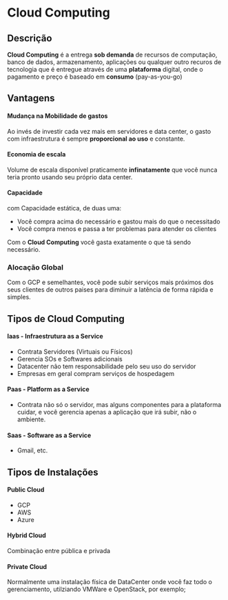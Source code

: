 # Cloud Computing

## Descrição

**Cloud Computing** é a entrega **sob demanda** de recursos de computação, banco de dados, armazenamento, aplicações ou qualquer outro recuros de tecnologia que é entregue através de uma **plataforma** digital, onde o pagamento e preço é baseado em **consumo** (pay-as-you-go)

## Vantagens

#### Mudança na Mobilidade de gastos

Ao invés de investir cada vez mais em servidores e data center, o gasto com infraestrutura é sempre **proporcional ao uso** e constante.

#### Economia de escala

Volume de escala disponível praticamente **infinatamente** que você nunca teria pronto usando seu próprio data center.

#### Capacidade

com Capacidade estática, de duas uma:

- Você compra acima do necessário e gastou mais do que o necessitado
- Você compra menos e passa a ter problemas para atender os clientes

Com o **Cloud Computing** você gasta exatamente o que tá sendo necessário.

### Alocação Global

Com o GCP e semelhantes, você pode subir serviços mais próximos dos seus clientes de outros paises para diminuir a latência de forma rápida e simples.

## Tipos de Cloud Computing

#### Iaas - Infraestrutura as a Service

- Contrata Servidores (Virtuais ou Físicos)
- Gerencia SOs e Softwares adicionais
- Datacenter não tem responsabilidade pelo seu uso do servidor
- Empresas em geral compram serviços de hospedagem

#### Paas - Platform as a Service

- Contrata não só o servidor, mas alguns componentes para a plataforma cuidar, e você gerencia apenas a aplicação que irá subir, não o ambiente.

#### Saas - Software as a Service

- Gmail, etc.

## Tipos de Instalações

#### Public Cloud

- GCP
- AWS
- Azure

#### Hybrid Cloud

Combinação entre pública e privada

#### Private Cloud

Normalmente uma instalação física de DataCenter onde você faz todo o gerenciamento, utilziando VMWare e OpenStack, por exemplo;



